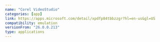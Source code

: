 ```yaml
---
name: "Corel VideoStudio"
categories: [app]
link: https://apps.microsoft.com/detail/xpdfp84tbbzzgr?hl=en-us&gl=US
compatibility: emulation
versionFrom: "26.0.0.213"
type: applications
---
```


